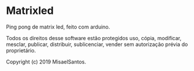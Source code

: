 # Matrixled
Ping pong de matrix led, feito com arduino.

Todos os direitos desse software estão protegidos uso, cópia, modificar, mesclar, publicar, distribuir, sublicenciar, vender sem autorização prévia do proprietário. 

Copyright (c) 2019 MisaelSantos.
